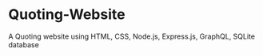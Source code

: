 # Quoting-Website
 A Quoting website using HTML, CSS, Node.js, Express.js, GraphQL, SQLite database
